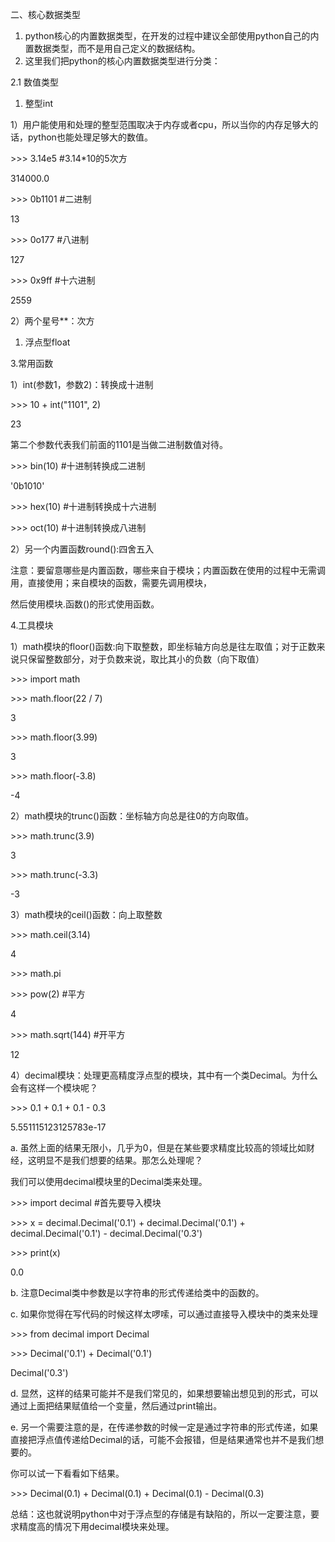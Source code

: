 二、核心数据类型

1. python核心的内置数据类型，在开发的过程中建议全部使用python自己的内置数据类型，而不是用自己定义的数据结构。
2. 这里我们把python的核心内置数据类型进行分类：

2.1 数值类型

1. 整型int

1）用户能使用和处理的整型范围取决于内存或者cpu，所以当你的内存足够大的话，python也能处理足够大的数值。

&gt;&gt;&gt; 3.14e5 \#3.14\*10的5次方

314000.0

&gt;&gt;&gt; 0b1101 \#二进制

13

&gt;&gt;&gt; 0o177 \#八进制

127

&gt;&gt;&gt; 0x9ff \#十六进制

2559

2）两个星号\*\*：次方

1. 浮点型float

3.常用函数

1）int\(参数1，参数2\)：转换成十进制

&gt;&gt;&gt; 10 + int\("1101", 2\)

23

第二个参数代表我们前面的1101是当做二进制数值对待。

&gt;&gt;&gt; bin\(10\) \#十进制转换成二进制

'0b1010'

&gt;&gt;&gt; hex\(10\) \#十进制转换成十六进制

&gt;&gt;&gt; oct\(10\) \#十进制转换成八进制

2）另一个内置函数round\(\):四舍五入

注意：要留意哪些是内置函数，哪些来自于模块；内置函数在使用的过程中无需调用，直接使用；来自模块的函数，需要先调用模块，

然后使用模块.函数\(\)的形式使用函数。

4.工具模块

1）math模块的floor\(\)函数:向下取整数，即坐标轴方向总是往左取值；对于正数来说只保留整数部分，对于负数来说，取比其小的负数（向下取值）

&gt;&gt;&gt; import math

&gt;&gt;&gt; math.floor\(22 / 7\)

3

&gt;&gt;&gt; math.floor\(3.99\)

3

&gt;&gt;&gt; math.floor\(-3.8\)

-4

2）math模块的trunc\(\)函数：坐标轴方向总是往0的方向取值。

&gt;&gt;&gt; math.trunc\(3.9\)

3

&gt;&gt;&gt; math.trunc\(-3.3\)

-3

3）math模块的ceil\(\)函数：向上取整数

&gt;&gt;&gt; math.ceil\(3.14\)

4

&gt;&gt;&gt; math.pi

&gt;&gt;&gt; pow\(2\) \#平方

4

&gt;&gt;&gt; math.sqrt\(144\) \#开平方

12

4）decimal模块：处理更高精度浮点型的模块，其中有一个类Decimal。为什么会有这样一个模块呢？

&gt;&gt;&gt; 0.1 + 0.1 + 0.1 - 0.3

5.551115123125783e-17

a. 虽然上面的结果无限小，几乎为0，但是在某些要求精度比较高的领域比如财经，这明显不是我们想要的结果。那怎么处理呢？

我们可以使用decimal模块里的Decimal类来处理。

&gt;&gt;&gt; import decimal \#首先要导入模块

&gt;&gt;&gt; x = decimal.Decimal\('0.1'\) + decimal.Decimal\('0.1'\) + decimal.Decimal\('0.1'\) - decimal.Decimal\('0.3'\)

&gt;&gt;&gt; print\(x\)

0.0

b. 注意Decimal类中参数是以字符串的形式传递给类中的函数的。

c. 如果你觉得在写代码的时候这样太啰嗦，可以通过直接导入模块中的类来处理

&gt;&gt;&gt; from decimal import Decimal

&gt;&gt;&gt; Decimal\('0.1'\) + Decimal\('0.1'\)

Decimal\('0.3'\)

d. 显然，这样的结果可能并不是我们常见的，如果想要输出想见到的形式，可以通过上面把结果赋值给一个变量，然后通过print输出。

e. 另一个需要注意的是，在传递参数的时候一定是通过字符串的形式传递，如果直接把浮点值传递给Decimal的话，可能不会报错，但是结果通常也并不是我们想要的。

你可以试一下看看如下结果。

&gt;&gt;&gt; Decimal\(0.1\) + Decimal\(0.1\) + Decimal\(0.1\) - Decimal\(0.3\)

总结：这也就说明python中对于浮点型的存储是有缺陷的，所以一定要注意，要求精度高的情况下用decimal模块来处理。

